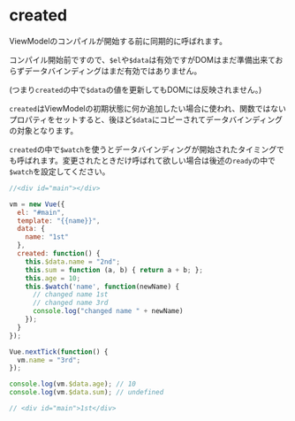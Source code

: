 # created

ViewModelのコンパイルが開始する前に同期的に呼ばれます。

コンパイル開始前ですので、`$el`や`$data`は有効ですがDOMはまだ準備出来ておらずデータバインディングはまだ有効ではありません。

(つまり`created`の中で`$data`の値を更新してもDOMには反映されません。)

`created`はViewModelの初期状態に何か追加したい場合に使われ、関数ではないプロパティをセットすると、後ほど`$data`にコピーされてデータバインディングの対象となります。

`created`の中で`$watch`を使うとデータバインディングが開始されたタイミングでも呼ばれます。変更されたときだけ呼ばれて欲しい場合は後述の`ready`の中で`$watch`を設定してください。


```js
//<div id="main"></div>

vm = new Vue({
  el: "#main",
  template: "{{name}}",
  data: {
    name: "1st"
  },
  created: function() {
    this.$data.name = "2nd";
    this.sum = function (a, b) { return a + b; };
    this.age = 10;
    this.$watch('name', function(newName) {
      // changed name 1st
      // changed name 3rd
      console.log("changed name " + newName)
    });
  }
});

Vue.nextTick(function() {
  vm.name = "3rd";
});

console.log(vm.$data.age); // 10
console.log(vm.$data.sum); // undefined

// <div id="main">1st</div>
```
